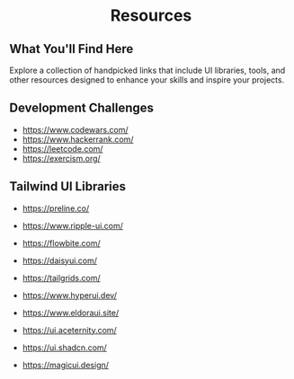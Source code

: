 <h1 align="center">Resources</h1>

<p align="left">

## What You'll Find Here

Explore a collection of handpicked links that include UI libraries, tools, and other resources designed to enhance your skills and inspire your projects.

## Development Challenges

- https://www.codewars.com/
- https://www.hackerrank.com/
- https://leetcode.com/
- https://exercism.org/

## Tailwind UI Libraries

- https://preline.co/
- https://www.ripple-ui.com/
- https://flowbite.com/
- https://daisyui.com/
- https://tailgrids.com/
- https://www.hyperui.dev/


- https://www.eldoraui.site/
- https://ui.aceternity.com/
- https://ui.shadcn.com/
- https://magicui.design/

</p>
